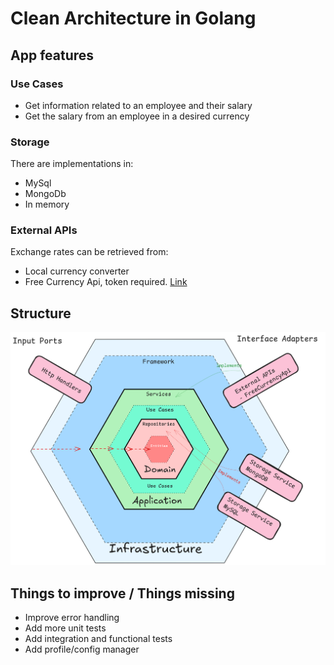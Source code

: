# Clean Architecture in Golang

## App features
### Use Cases
- Get information related to an employee and their salary
- Get the salary from an employee in a desired currency

### Storage
There are implementations in:
- MySql
- MongoDb
- In memory

### External APIs
Exchange rates can be retrieved from:
- Local currency converter
- Free Currency Api, token required. [Link](https://app.freecurrencyapi.com/)

## Structure

![img.png](docs/assets/structure.png "Structure Diagram")

## Things to improve / Things missing
- Improve error handling
- Add more unit tests
- Add integration and functional tests
- Add profile/config manager